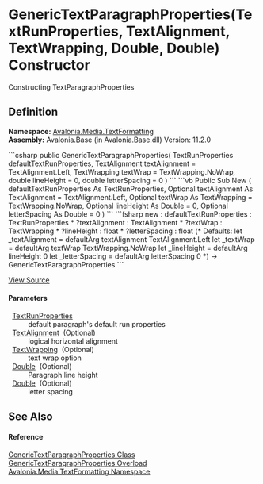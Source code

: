 # GenericTextParagraphProperties(TextRunProperties, TextAlignment, TextWrapping, Double, Double) Constructor


Constructing TextParagraphProperties



## Definition
**Namespace:** <a href="N_Avalonia_Media_TextFormatting">Avalonia.Media.TextFormatting</a>  
**Assembly:** Avalonia.Base (in Avalonia.Base.dll) Version: 11.2.0

<Tabs groupId="api-code-preview">
<TabItem value="csharp" label="C#">
```csharp
public GenericTextParagraphProperties(
	TextRunProperties defaultTextRunProperties,
	TextAlignment textAlignment = TextAlignment.Left,
	TextWrapping textWrap = TextWrapping.NoWrap,
	double lineHeight = 0,
	double letterSpacing = 0
)
```
</TabItem>
<TabItem value="vb" label="VB">
```vb
Public Sub New ( 
	defaultTextRunProperties As TextRunProperties,
	Optional textAlignment As TextAlignment = TextAlignment.Left,
	Optional textWrap As TextWrapping = TextWrapping.NoWrap,
	Optional lineHeight As Double = 0,
	Optional letterSpacing As Double = 0
)
```
</TabItem>
<TabItem value="fsharp" label="F#">
```fsharp
new : 
        defaultTextRunProperties : TextRunProperties * 
        ?textAlignment : TextAlignment * 
        ?textWrap : TextWrapping * 
        ?lineHeight : float * 
        ?letterSpacing : float 
(* Defaults:
        let _textAlignment = defaultArg textAlignment TextAlignment.Left
        let _textWrap = defaultArg textWrap TextWrapping.NoWrap
        let _lineHeight = defaultArg lineHeight 0
        let _letterSpacing = defaultArg letterSpacing 0
*)
-> GenericTextParagraphProperties
```
</TabItem>
</Tabs>



<a href="https://github.com/AvaloniaUI/Avalonia/tree/master/src/Avalonia.Base/Media/TextFormatting/GenericTextParagraphProperties.cs#L21" title="View the source code">View Source</a>



#### Parameters
<dl><dt>  <a href="T_Avalonia_Media_TextFormatting_TextRunProperties">TextRunProperties</a></dt><dd>default paragraph's default run properties</dd><dt>  <a href="T_Avalonia_Media_TextAlignment">TextAlignment</a>  (Optional)</dt><dd>logical horizontal alignment</dd><dt>  <a href="T_Avalonia_Media_TextWrapping">TextWrapping</a>  (Optional)</dt><dd>text wrap option</dd><dt>  <a href="https://learn.microsoft.com/dotnet/api/system.double" target="_blank" rel="noopener noreferrer">Double</a>  (Optional)</dt><dd>Paragraph line height</dd><dt>  <a href="https://learn.microsoft.com/dotnet/api/system.double" target="_blank" rel="noopener noreferrer">Double</a>  (Optional)</dt><dd>letter spacing</dd></dl>

## See Also


#### Reference
<a href="T_Avalonia_Media_TextFormatting_GenericTextParagraphProperties">GenericTextParagraphProperties Class</a>  
<a href="Overload_Avalonia_Media_TextFormatting_GenericTextParagraphProperties__ctor">GenericTextParagraphProperties Overload</a>  
<a href="N_Avalonia_Media_TextFormatting">Avalonia.Media.TextFormatting Namespace</a>  
